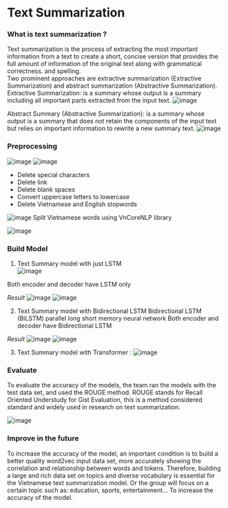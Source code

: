 # Text Summarization
### What is text summarization ? 
Text summarization is the process of extracting the most important information from a text to create a short, concise version that provides the full amount of information of the original text along with grammatical correctness. and spelling.  
Two prominent approaches are extractive summarization (Extractive Summarization) and abstract summarization (Abstractive Summarization).
Extractive Summarization: is a summary whose output is a summary including all important parts extracted from the input text.
![image](https://github.com/tcongnguyen123/Train/assets/116703297/b9afecb9-dcdc-4b84-a306-eab0b9c9aa77)


Abstract Summary (Abstractive Summarization): is a summary whose output is a summary that does not retain the components of the input text but relies on important information to rewrite a new summary text.
![image](https://github.com/tcongnguyen123/Train/assets/116703297/f7e7ca96-be56-457e-90b7-2dde5f32d3b4)


### Preprocessing 
![image](https://github.com/tcongnguyen123/Train/assets/116703297/1e9b5efe-1a1b-46cd-a3ef-4d2098969d5e)
![image](https://github.com/tcongnguyen123/Train/assets/116703297/1e7b6edb-afee-4977-b21f-46e3d9873021)

- Delete special characters
- Delete link
- Delete blank spaces
- Convert uppercase letters to lowercase
- Delete Vietnamese and English stopwords

![image](https://github.com/tcongnguyen123/Train/assets/116703297/c6a92cf8-5279-40ae-8174-823d0a61daae)
Split Vietnamese words using VnCoreNLP library

![image](https://github.com/tcongnguyen123/Train/assets/116703297/a94e80f8-f202-469a-b23c-4c0a63b22020)

### Build Model 
1. Text Summary model with just LSTM  
![image](https://github.com/tcongnguyen123/Train/assets/116703297/76429e17-721d-40a5-84c3-3c93685001c6)

Both encoder and decoder have LSTM only

_Result_
![image](https://github.com/tcongnguyen123/Train/assets/116703297/8d71fc88-cf5f-478a-8966-35f66b22622e)
![image](https://github.com/tcongnguyen123/Train/assets/116703297/c9e6540c-19b9-4f33-bd11-1ddb58fc7c79)

2. Text Summary model with Bidirectional LSTM
Bidirectional LSTM (BiLSTM) parallel long short memory neural network
Both encoder and decoder have Bidirectional LSTM

_Result_
![image](https://github.com/tcongnguyen123/Train/assets/116703297/3db8ba2f-8df5-4a4f-92f0-a2233db2359f)
![image](https://github.com/tcongnguyen123/Train/assets/116703297/7b6f13e3-14e1-4680-92c5-708734c64d68)

3. Text Summary model with Transformer :
![image](https://github.com/tcongnguyen123/Train/assets/116703297/15b4f25e-1678-4071-bf1f-7186a2d5c93c)

### Evaluate
To evaluate the accuracy of the models, the team ran the models with the test data set, and used the ROUGE method. ROUGE stands for Recall Oriented Understudy for Gist Evaluation, this is a method considered standard and widely used in research on text summarization.

![image](https://github.com/tcongnguyen123/Train/assets/116703297/1649dd7d-524d-4a4e-93e7-4c381bb8f17c)

### Improve in the future

To increase the accuracy of the model, an important condition is to build a better quality word2vec input data set, more accurately showing the correlation and relationship between words and tokens. Therefore, building a large and rich data set on topics and diverse vocabulary is essential for the Vietnamese text summarization model.
Or the group will focus on a certain topic such as: education, sports, entertainment... To increase the accuracy of the model.

